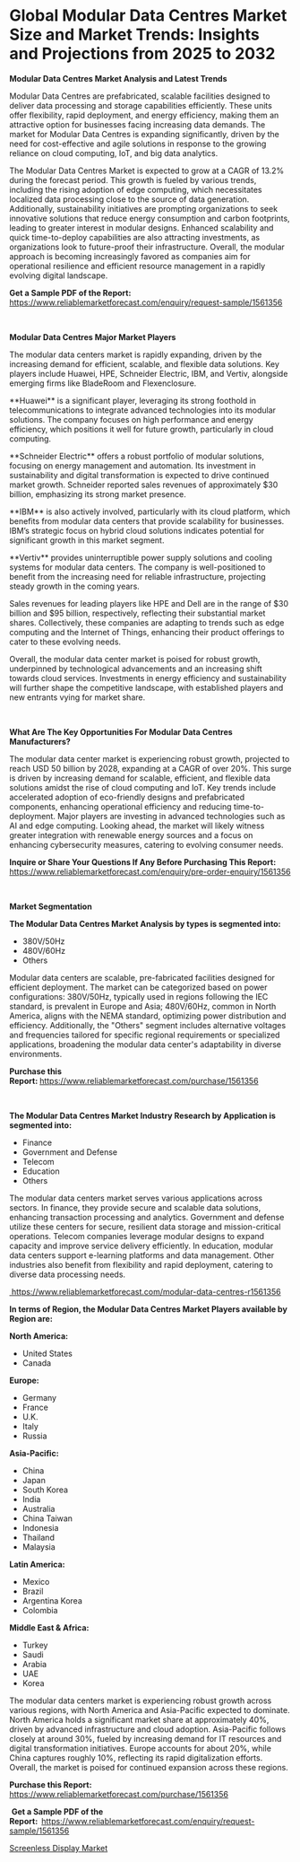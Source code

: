 <p><h1>Global Modular Data Centres Market Size and Market Trends: Insights and Projections from 2025 to 2032</h1></p><p><strong>Modular Data Centres Market Analysis and Latest Trends</strong></p>
<p><p>Modular Data Centres are prefabricated, scalable facilities designed to deliver data processing and storage capabilities efficiently. These units offer flexibility, rapid deployment, and energy efficiency, making them an attractive option for businesses facing increasing data demands. The market for Modular Data Centres is expanding significantly, driven by the need for cost-effective and agile solutions in response to the growing reliance on cloud computing, IoT, and big data analytics.</p><p>The Modular Data Centres Market is expected to grow at a CAGR of 13.2% during the forecast period. This growth is fueled by various trends, including the rising adoption of edge computing, which necessitates localized data processing close to the source of data generation. Additionally, sustainability initiatives are prompting organizations to seek innovative solutions that reduce energy consumption and carbon footprints, leading to greater interest in modular designs. Enhanced scalability and quick time-to-deploy capabilities are also attracting investments, as organizations look to future-proof their infrastructure. Overall, the modular approach is becoming increasingly favored as companies aim for operational resilience and efficient resource management in a rapidly evolving digital landscape.</p></p>
<p><strong>Get a Sample PDF of the Report:&nbsp;</strong> <a href="https://www.reliablemarketforecast.com/enquiry/request-sample/1561356?utm_campaign=2439&utm_medium=2&utm_source=Github&utm_content=ia&utm_term=06042025&utm_id=modular-data-centres">https://www.reliablemarketforecast.com/enquiry/request-sample/1561356</a></p>
<p>&nbsp;</p>
<p><strong>Modular Data Centres Major Market Players</strong></p>
<p><p>The modular data centers market is rapidly expanding, driven by the increasing demand for efficient, scalable, and flexible data solutions. Key players include Huawei, HPE, Schneider Electric, IBM, and Vertiv, alongside emerging firms like BladeRoom and Flexenclosure.</p><p>**Huawei** is a significant player, leveraging its strong foothold in telecommunications to integrate advanced technologies into its modular solutions. The company focuses on high performance and energy efficiency, which positions it well for future growth, particularly in cloud computing.</p><p>**Schneider Electric** offers a robust portfolio of modular solutions, focusing on energy management and automation. Its investment in sustainability and digital transformation is expected to drive continued market growth. Schneider reported sales revenues of approximately $30 billion, emphasizing its strong market presence.</p><p>**IBM** is also actively involved, particularly with its cloud platform, which benefits from modular data centers that provide scalability for businesses. IBM’s strategic focus on hybrid cloud solutions indicates potential for significant growth in this market segment.</p><p>**Vertiv** provides uninterruptible power supply solutions and cooling systems for modular data centers. The company is well-positioned to benefit from the increasing need for reliable infrastructure, projecting steady growth in the coming years.</p><p>Sales revenues for leading players like HPE and Dell are in the range of $30 billion and $95 billion, respectively, reflecting their substantial market shares. Collectively, these companies are adapting to trends such as edge computing and the Internet of Things, enhancing their product offerings to cater to these evolving needs.</p><p>Overall, the modular data center market is poised for robust growth, underpinned by technological advancements and an increasing shift towards cloud services. Investments in energy efficiency and sustainability will further shape the competitive landscape, with established players and new entrants vying for market share.</p></p>
<p>&nbsp;</p>
<p><strong>What Are The Key Opportunities For Modular Data Centres Manufacturers?</strong></p>
<p><p>The modular data center market is experiencing robust growth, projected to reach USD 50 billion by 2028, expanding at a CAGR of over 20%. This surge is driven by increasing demand for scalable, efficient, and flexible data solutions amidst the rise of cloud computing and IoT. Key trends include accelerated adoption of eco-friendly designs and prefabricated components, enhancing operational efficiency and reducing time-to-deployment. Major players are investing in advanced technologies such as AI and edge computing. Looking ahead, the market will likely witness greater integration with renewable energy sources and a focus on enhancing cybersecurity measures, catering to evolving consumer needs.</p></p>
<p><strong>Inquire or Share Your Questions If Any Before Purchasing This Report:</strong> <a href="https://www.reliablemarketforecast.com/enquiry/pre-order-enquiry/1561356?utm_campaign=2439&utm_medium=2&utm_source=Github&utm_content=ia&utm_term=06042025&utm_id=modular-data-centres">https://www.reliablemarketforecast.com/enquiry/pre-order-enquiry/1561356</a></p>
<p>&nbsp;</p>
<p><strong>Market Segmentation</strong></p>
<p><strong>The Modular Data Centres Market Analysis by types is segmented into:</strong></p>
<p><ul><li>380V/50Hz</li><li>480V/60Hz</li><li>Others</li></ul></p>
<p><p>Modular data centers are scalable, pre-fabricated facilities designed for efficient deployment. The market can be categorized based on power configurations: 380V/50Hz, typically used in regions following the IEC standard, is prevalent in Europe and Asia; 480V/60Hz, common in North America, aligns with the NEMA standard, optimizing power distribution and efficiency. Additionally, the "Others" segment includes alternative voltages and frequencies tailored for specific regional requirements or specialized applications, broadening the modular data center's adaptability in diverse environments.</p></p>
<p><strong>Purchase this Report:&nbsp;</strong><a href="https://www.reliablemarketforecast.com/purchase/1561356?utm_campaign=2439&utm_medium=2&utm_source=Github&utm_content=ia&utm_term=06042025&utm_id=modular-data-centres">https://www.reliablemarketforecast.com/purchase/1561356</a></p>
<p>&nbsp;</p>
<p><strong>The Modular Data Centres Market Industry Research by Application is segmented into:</strong></p>
<p><ul><li>Finance</li><li>Government and Defense</li><li>Telecom</li><li>Education</li><li>Others</li></ul></p>
<p><p>The modular data centers market serves various applications across sectors. In finance, they provide secure and scalable data solutions, enhancing transaction processing and analytics. Government and defense utilize these centers for secure, resilient data storage and mission-critical operations. Telecom companies leverage modular designs to expand capacity and improve service delivery efficiently. In education, modular data centers support e-learning platforms and data management. Other industries also benefit from flexibility and rapid deployment, catering to diverse data processing needs.</p></p>
<p><a href="https://www.reliablemarketforecast.com/modular-data-centres-r1561356?utm_campaign=2439&utm_medium=2&utm_source=Github&utm_content=ia&utm_term=06042025&utm_id=modular-data-centres">&nbsp;https://www.reliablemarketforecast.com/modular-data-centres-r1561356</a></p>
<p><strong>In terms of Region, the Modular Data Centres Market Players available by Region are:</strong></p>
<p>
    <p> <strong> North America: </strong>
        <ul>
            <li>United States</li>
            <li>Canada</li>
        </ul>
        </p> 
    <p> <strong> Europe: </strong>
        <ul>
            <li>Germany</li>
            <li>France</li>
            <li>U.K.</li>
            <li>Italy</li>
            <li>Russia</li>
        </ul>
        </p> 
    <p> <strong> Asia-Pacific: </strong>
        <ul>
            <li>China</li>
            <li>Japan</li>
            <li>South Korea</li>
            <li>India</li>
            <li>Australia</li>
            <li>China Taiwan</li>
            <li>Indonesia</li>
            <li>Thailand</li>
            <li>Malaysia</li>
        </ul>
        </p> 
    <p> <strong> Latin America: </strong>
        <ul>
            <li>Mexico</li>
            <li>Brazil</li>
            <li>Argentina Korea</li>
            <li>Colombia</li>
        </ul>
        </p> 
    <p> <strong> Middle East & Africa: </strong>
        <ul>
            <li>Turkey</li>
            <li>Saudi</li>
            <li>Arabia</li>
            <li>UAE</li>
            <li>Korea</li>
        </ul>
    </p>
    </p>
<p><p>The modular data centers market is experiencing robust growth across various regions, with North America and Asia-Pacific expected to dominate. North America holds a significant market share at approximately 40%, driven by advanced infrastructure and cloud adoption. Asia-Pacific follows closely at around 30%, fueled by increasing demand for IT resources and digital transformation initiatives. Europe accounts for about 20%, while China captures roughly 10%, reflecting its rapid digitalization efforts. Overall, the market is poised for continued expansion across these regions.</p></p>
<p><strong>Purchase this Report: </strong><a href="https://www.reliablemarketforecast.com/purchase/1561356?utm_campaign=2439&utm_medium=2&utm_source=Github&utm_content=ia&utm_term=06042025&utm_id=modular-data-centres">https://www.reliablemarketforecast.com/purchase/1561356</a></p>
<p>&nbsp;<strong>Get a Sample PDF of the Report:&nbsp;&nbsp;</strong><a href="https://www.reliablemarketforecast.com/enquiry/request-sample/1561356?utm_campaign=2439&utm_medium=2&utm_source=Github&utm_content=ia&utm_term=06042025&utm_id=modular-data-centres">https://www.reliablemarketforecast.com/enquiry/request-sample/1561356</a></p>
<p><strong></strong></p>
<p><p><a href="https://github.com/kathiestrine5ty/Market-Research-Report-List-2/blob/main/screenless-display-market.md?utm_campaign=2439&utm_medium=2&utm_source=Github&utm_content=ia&utm_term=06042025&utm_id=modular-data-centres">Screenless Display Market</a></p></p>